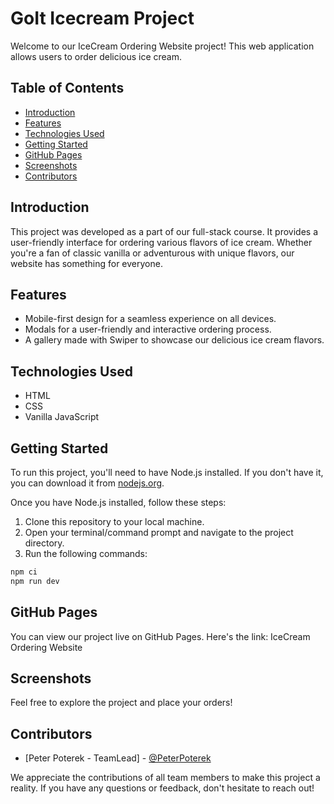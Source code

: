 # GoIt Icecream Project

Welcome to our IceCream Ordering Website project! This web application allows users to order delicious ice cream.

## Table of Contents

- [Introduction](#introduction)
- [Features](#features)
- [Technologies Used](#technologies-used)
- [Getting Started](#getting-started)
- [GitHub Pages](#github-pages)
- [Screenshots](#screenshots)
- [Contributors](#contributors)

## Introduction

This project was developed as a part of our full-stack course. It provides a user-friendly interface for ordering various flavors of ice cream. Whether you're a fan of classic vanilla or adventurous with unique flavors, our website has something for everyone.

## Features

- Mobile-first design for a seamless experience on all devices.
- Modals for a user-friendly and interactive ordering process.
- A gallery made with Swiper to showcase our delicious ice cream flavors.

## Technologies Used

- HTML
- CSS
- Vanilla JavaScript

## Getting Started

To run this project, you'll need to have Node.js installed. If you don't have it, you can download it from [nodejs.org](https://nodejs.org/).

Once you have Node.js installed, follow these steps:

1. Clone this repository to your local machine.
2. Open your terminal/command prompt and navigate to the project directory.
3. Run the following commands:

```bash
npm ci
npm run dev
```
## GitHub Pages
You can view our project live on GitHub Pages. Here's the link: IceCream Ordering Website

## Screenshots

Feel free to explore the project and place your orders!

## Contributors
- [Peter Poterek - TeamLead] - [@PeterPoterek]([https://github.com/GitHubUsername](https://github.com/PeterPoterek))

We appreciate the contributions of all team members to make this project a reality. If you have any questions or feedback, don't hesitate to reach out!
